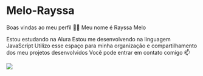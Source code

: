 # Melo-Rayssa

Boas vindas ao meu perfil 💙💙
Meu nome é Rayssa Melo

Estou estudando na Alura
Estou me desenvolvendo na linguagem JavaScript
Utilizo esse espaço para minha organização e compartilhamento dos meu projetos desenvolvidos
Você pode entrar em contato comigo 📫

![](https://media1.tenor.com/m/3pEELoKLH5QAAAAC/snoopy-snoopy-dance.gif)
